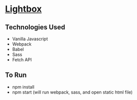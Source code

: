 # [Lightbox](https://jonchaney.github.io/light-box/)

## Technologies Used

- Vanilla Javascript
- Webpack
- Babel
- Sass
- Fetch API

## To Run

- npm install
- npm start (will run webpack, sass, and open static html file)